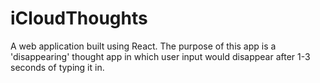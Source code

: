 # iCloudThoughts
A web application built using React. The purpose of this app is a 'disappearing' thought app in which user input would disappear after 1-3 seconds of typing it in.
